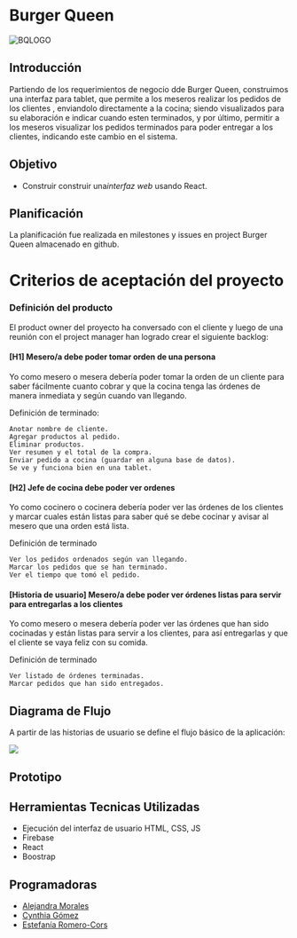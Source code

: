 # Burger Queen

<img src="https://i.ibb.co/ZScTTTt/BQLOGO.png" alt="BQLOGO" border="0">

## Introducción

Partiendo de los requerimientos de negocio dde Burger Queen, construimos una interfaz para tablet, que permite a los meseros realizar los pedidos de los clientes , enviandolo directamente a la cocina; siendo visualizados para su elaboración e indicar cuando esten terminados, y por último, permitir a los meseros visualizar los pedidos terminados para poder entregar a los clientes, indicando este cambio en el sistema.

## Objetivo

- Construir construir una*interfaz web* usando React.

## Planificación

La planificación fue realizada en milestones y issues en project Burger Queen almacenado en github.

# Criterios de aceptación del proyecto

### Definición del producto

El product owner del proyecto ha conversado con el cliente y luego de una
reunión con el project manager han logrado crear el siguiente backlog:

#### [H1] Mesero/a debe poder tomar orden de una persona

Yo como mesero o mesera debería poder tomar la orden de un cliente para saber fácilmente cuanto cobrar y que la cocina tenga las órdenes de manera inmediata y según cuando van llegando.

Definición de terminado:

    Anotar nombre de cliente.
    Agregar productos al pedido.
    Eliminar productos.
    Ver resumen y el total de la compra.
    Enviar pedido a cocina (guardar en alguna base de datos).
    Se ve y funciona bien en una tablet.

#### [H2] Jefe de cocina debe poder ver ordenes

Yo como cocinero o cocinera debería poder ver las órdenes de los clientes y marcar cuales están listas para saber qué se debe cocinar y avisar al mesero que una orden está lista.

Definición de terminado

    Ver los pedidos ordenados según van llegando.
    Marcar los pedidos que se han terminado.
    Ver el tiempo que tomó el pedido.

#### [Historia de usuario] Mesero/a debe poder ver órdenes listas para servir para entregarlas a los clientes

Yo como mesero o mesera debería poder ver las órdenes que han sido cocinadas y están listas para servir a los clientes, para así entregarlas y que el cliente se vaya feliz con su comida.

Definición de terminado

    Ver listado de órdenes terminadas.
    Marcar pedidos que han sido entregados.

## Diagrama de Flujo

A partir de las historias de usuario se define el flujo básico de la aplicación:

<img src="https://i.ibb.co/GMSYqRD/flujo.png">

## Prototipo

## Herramientas Tecnicas Utilizadas

- Ejecución del interfaz de usuario HTML, CSS, JS
- Firebase
- React
- Boostrap

## Programadoras

- [Alejandra Morales](https://github.com/AlejandraMoralesB)
- [Cynthia Gómez](https://github.com/cynthiagomezmontoya)
- [Estefanía Romero-Cors ](https://github.com/Zotapianola)
